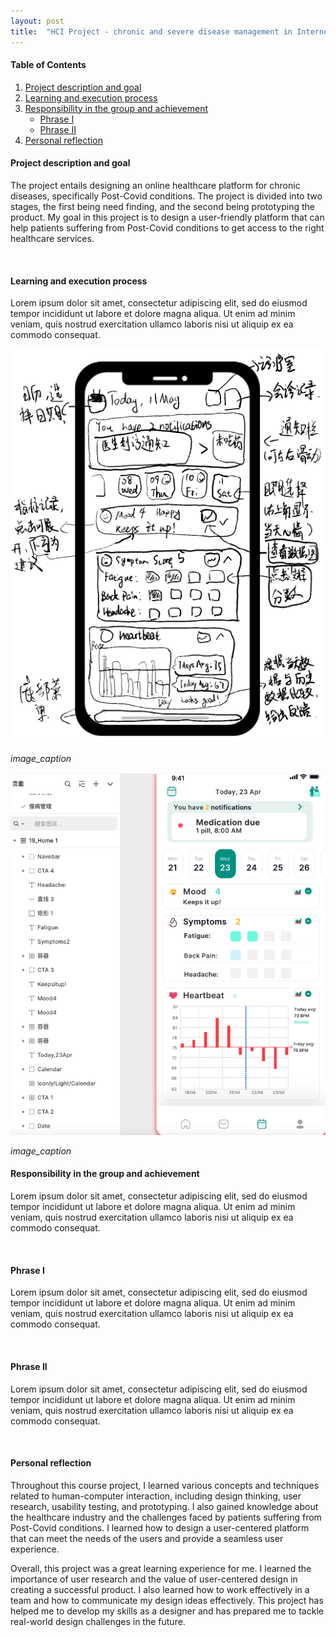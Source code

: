 ```yaml
---
layout: post
title:  "HCI Project - chronic and severe disease management in Internet healthcare"
---
```


#### Table of Contents
1. [Project description and goal](#part-1)
2. [Learning and execution process](#part-2)
3. [Responsibility in the group and achievement](#part-3)
    * [Phrase I](#part-3-sub-part-1)
    * [Phrase II](#part-3-sub-part-2)
4. [Personal reflection](#part-4)

#### Project description and goal <a name="part-1"></a>
The project entails designing an online healthcare platform for chronic diseases, specifically Post-Covid conditions. The project is divided into two stages, the first being need finding, and the second being prototyping the product. My goal in this project is to design a user-friendly platform that can help patients suffering from Post-Covid conditions to get access to the right healthcare services.

<br />

#### Learning and execution process<a name="part-2"></a>
Lorem ipsum dolor sit amet, consectetur adipiscing elit, sed do eiusmod tempor incididunt ut labore et dolore magna aliqua. Ut enim ad minim veniam, quis nostrud exercitation ullamco laboris nisi ut aliquip ex ea commodo consequat.

<p>
    <img src="/assets/img/content/proto1.png" alt>
</p>
<p>
    <em>image_caption</em>
</p>

<p>
    <img src="/assets/img/content/proto2.png" alt>
</p>
<p>
    <em>image_caption</em>
</p>


#### Responsibility in the group and achievement<a name="part-3"></a>
Lorem ipsum dolor sit amet, consectetur adipiscing elit, sed do eiusmod tempor incididunt ut labore et dolore magna aliqua. Ut enim ad minim veniam, quis nostrud exercitation ullamco laboris nisi ut aliquip ex ea commodo consequat.

<br />

#### Phrase I<a name="part-3-sub-part-1"></a>
Lorem ipsum dolor sit amet, consectetur adipiscing elit, sed do eiusmod tempor incididunt ut labore et dolore magna aliqua. Ut enim ad minim veniam, quis nostrud exercitation ullamco laboris nisi ut aliquip ex ea commodo consequat.

<br />

#### Phrase II<a name="part-3-sub-part-2"></a>
Lorem ipsum dolor sit amet, consectetur adipiscing elit, sed do eiusmod tempor incididunt ut labore et dolore magna aliqua. Ut enim ad minim veniam, quis nostrud exercitation ullamco laboris nisi ut aliquip ex ea commodo consequat.

<br />

#### Personal reflection<a name="part-4"></a>
Throughout this course project, I learned various concepts and techniques related to human-computer interaction, including design thinking, user research, usability testing, and prototyping. I also gained knowledge about the healthcare industry and the challenges faced by patients suffering from Post-Covid conditions. I learned how to design a user-centered platform that can meet the needs of the users and provide a seamless user experience.

Overall, this project was a great learning experience for me. I learned the importance of user research and the value of user-centered design in creating a successful product. I also learned how to work effectively in a team and how to communicate my design ideas effectively. This project has helped me to develop my skills as a designer and has prepared me to tackle real-world design challenges in the future.


<br />